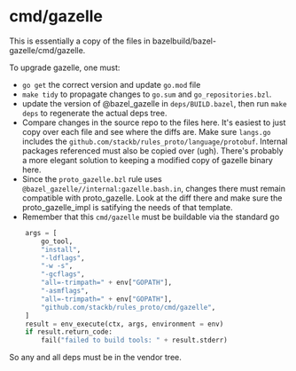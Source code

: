 # cmd/gazelle

This is essentially a copy of the files in bazelbuild/bazel-gazelle/cmd/gazelle.

To upgrade gazelle, one must:

- `go get` the correct version and update `go.mod` file
- `make tidy` to propagate changes to `go.sum` and `go_repositories.bzl`.
- update the version of @bazel_gazelle in `deps/BUILD.bazel`, then run `make
   deps` to regenerate the actual deps tree.
- Compare changes in the source repo to the files here.  It's easiest to just
   copy over each file and see where the diffs are.  Make sure `langs.go`
   includes the `github.com/stackb/rules_proto/language/protobuf`.  Internal
   packages referenced must also be copied over (ugh).  There's probably a more elegant solution to keeping a modified copy of gazelle binary here.
- Since the `proto_gazelle.bzl` rule uses
  `@bazel_gazelle//internal:gazelle.bash.in`, changes there must remain
  compatible with proto_gazelle.  Look at the diff there and make sure the proto_gazelle_impl is satifying the needs of that template.
- Remember that this `cmd/gazelle` must be buildable via the standard go

```py
    args = [
        go_tool,
        "install",
        "-ldflags",
        "-w -s",
        "-gcflags",
        "all=-trimpath=" + env["GOPATH"],
        "-asmflags",
        "all=-trimpath=" + env["GOPATH"],
        "github.com/stackb/rules_proto/cmd/gazelle",
    ]
    result = env_execute(ctx, args, environment = env)
    if result.return_code:
        fail("failed to build tools: " + result.stderr)
```

So any and all deps must be in the vendor tree.
